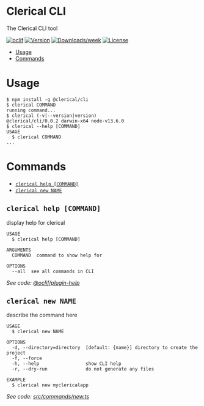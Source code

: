 Clerical CLI
============

The Clerical CLI tool

[![oclif](https://img.shields.io/badge/cli-oclif-brightgreen.svg)](https://oclif.io)
[![Version](https://img.shields.io/npm/v/clerical-cli.svg)](https://npmjs.org/package/clerical-cli)
[![Downloads/week](https://img.shields.io/npm/dw/clerical-cli.svg)](https://npmjs.org/package/clerical-cli)
[![License](https://img.shields.io/npm/l/clerical-cli.svg)](https://github.com/clerical-ui/clerical/blob/master/package.json)

<!-- toc -->
* [Usage](#usage)
* [Commands](#commands)
<!-- tocstop -->
# Usage
<!-- usage -->
```sh-session
$ npm install -g @clerical/cli
$ clerical COMMAND
running command...
$ clerical (-v|--version|version)
@clerical/cli/0.0.2 darwin-x64 node-v13.6.0
$ clerical --help [COMMAND]
USAGE
  $ clerical COMMAND
...
```
<!-- usagestop -->
# Commands
<!-- commands -->
* [`clerical help [COMMAND]`](#clerical-help-command)
* [`clerical new NAME`](#clerical-new-name)

## `clerical help [COMMAND]`

display help for clerical

```
USAGE
  $ clerical help [COMMAND]

ARGUMENTS
  COMMAND  command to show help for

OPTIONS
  --all  see all commands in CLI
```

_See code: [@oclif/plugin-help](https://github.com/oclif/plugin-help/blob/v2.2.3/src/commands/help.ts)_

## `clerical new NAME`

describe the command here

```
USAGE
  $ clerical new NAME

OPTIONS
  -d, --directory=directory  [default: {name}] directory to create the project
  -f, --force
  -h, --help                 show CLI help
  -r, --dry-run              do not generate any files

EXAMPLE
  $ clerical new myclericalapp
```

_See code: [src/commands/new.ts](https://github.com/clerical-ui/clerical/blob/v0.0.2/src/commands/new.ts)_
<!-- commandsstop -->
